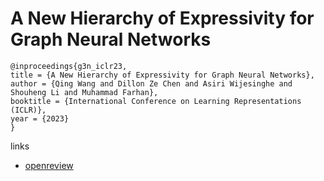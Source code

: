 # A New Hierarchy of Expressivity for Graph Neural Networks

```
@inproceedings{g3n_iclr23,
title = {A New Hierarchy of Expressivity for Graph Neural Networks},
author = {Qing Wang and Dillon Ze Chen and Asiri Wijesinghe and Shouheng Li and Muhammad Farhan},
booktitle = {International Conference on Learning Representations (ICLR)},
year = {2023}
}
```

links
- [openreview](https://openreview.net/forum?id=5cAI0qXxyv)
